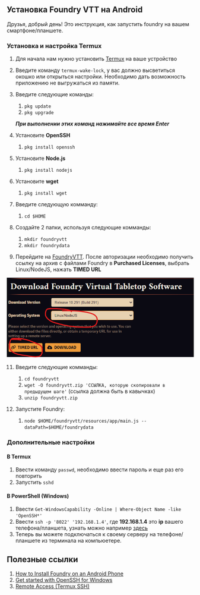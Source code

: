## Установка Foundry VTT на Android

Друзья, добрый день! Это инструкция, как запустить foundry на вашем смартфоне/планшете.

### Установка и настройка Termux

1. Для начала нам нужно установить [Termux](https://github.com/termux/termux-app/releases) на ваше устройство
2. Введите команду `termux-wake-lock`, у вас должно высветиться окошко или открыться настройки. Необходимо дать возможность приложению не выгружаться из памяти.
3. Введите следующие команды:
   1. `pkg update`
   2. `pkg upgrade`
   
   ***При выполнении этих команд нажимайте все время Enter***
4. Установите **OpenSSH**
   1. `pkg install openssh`
5. Установите **Node.js**
   1. `pkg install nodejs`
6. Установите **wget**
   1. `pkg install wget`
7. Введите следующую комманду:
   1. `cd $HOME`
9. Создайте 2 папки, используя следующие комманды:
   1. `mkdir foundryvtt`
   2. `mkdir foundrydata`
10. Перейдите на [FoundryVTT](https://foundryvtt.com/). После авторизации необходимо получить ссылку на архив с файлами Foundry в **Purchased Licenses**, выбрать Linux/NodeJS, нажать **TIMED URL**

![FOUNDRY](/misc/images/img1.png "San Juan Mountains")

11. Введите следующие комманды:
    1. `cd foundryvtt`
    2. `wget -O foundryvtt.zip 'ССЫЛКА, которую скопировали в предыдущем шаге'`
    (ссылка должна быть в кавычках)
    3. `unzip foundryvtt.zip`
   
12. Запустите Foundry:
    1. `node $HOME/foundryvtt/resources/app/main.js --dataPath=$HOME/foundrydata`

### Дополнительные настройки

#### В Termux 
1. Ввести команду `passwd`, необходимо ввести пароль и еще раз его повторить
2. Запустить `sshd`

#### В PowerShell (Windows)
1. Ввести `Get-WindowsCapability -Online | Where-Object Name -like 'OpenSSH*'`
2. Ввести `ssh -p '8022' '192.168.1.4'`, где **192.168.1.4** это **ip** вашего телефона/планшета, узнать можно например [здесь](https://www.whatismybrowser.com/detect/what-is-my-local-ip-address) 
3. Теперь вы можете подключаться к своему серверу на телефоне/планшете из терминала на компьюетере.

## Полезные ссылки

1. [How to Install Foundry on an Android Phone](https://foundryvtt.wiki/en/setup/hosting/Installing-on-Android)
2. [Get started with OpenSSH for Windows](https://learn.microsoft.com/en-us/windows-server/administration/openssh/openssh_install_firstuse?tabs=powershell)
3. [Remote Access (Termux SSH)](https://wiki.termux.com/wiki/Remote_Access#SSH)